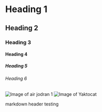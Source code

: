 # Heading 1

## Heading 2

### Heading 3

#### Heading 4

##### Heading 5

###### Heading 6

![Image of air jodran 1](https://pin.it/1k80veI)
![Image of Yaktocat](https://octodex.github.com/images/yaktocat.png)

markdown header testing
